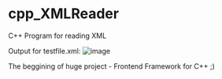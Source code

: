 # cpp_XMLReader
C++ Program for reading XML

Output for testfile.xml:
![image](https://github.com/user-attachments/assets/33e02fec-1ea7-4df2-9d87-6478e29f5450)


The beggining of huge project - Frontend Framework for C++ ;)
